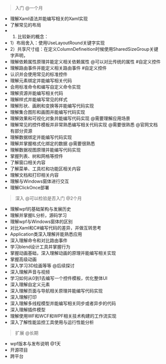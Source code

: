 ﻿> 入门 @一个月
- 理解Xaml语法并能编写相关的Xaml实现
- 了解常见的布局
- 1. 比较新的概念：
- ​1）布局舍入：使用UseLayoutRound关键字实现
- 2）共享尺寸组：在定义ColumnDefineition时候使用SharedSizeGroup关键字声明，​
- 理解依赖属性原理并能定义相关依赖属性 @可以对比传统的属性 #自定义控件
- 理解路由事件并能定义相关路由事件 #自定义控件
- 认识并会使用常见的标准控件
- 理解元素绑定并能编写相关代码
- 会用标准命令和编写自定义命令实现
- 理解资源并能编写相关代码
- 理解样式并能编写常见的样式
- 理解形状、画刷和变换等并能编写代码实现
- 理解集合图形和画图并能编写代码实现
- 理解效果和可视化对象并能编写代码实现 @需要理解应用场景
- 理解常见的控件模板并非常熟悉编写相关代码实现 @需要很熟悉 @官网文档有部分资源
- 理解数据绑定并能编写代码实现
- 理解并掌握格式化绑定的数据 @需要很熟悉
- 理解数据视图原理并能编写代码实现
- 掌握列表、树和网格等控件
- 了解窗口相关内容
- 了解菜单、工具栏和功能区相关内容
- 理解文档和打印相关内容
- 理解与Windows窗体进行交互
- 理解ClickOnce部署
> 深入 @可以检验是否入门 @2个月
- 理解wpf的基础架构与发展历史
- 理解并掌握IL分析，源码学习
- 理解wpf与Windows窗体的区别
- 对比Xaml和C#编写代码的差异，并做互转思考
- Application类深入理解并能熟悉应用
- 深入理解命令和对比路由事件
- 学习blend设计工具并掌握行为
- 掌握动画基础，深入理解动画的原理并能编写相关实现
- 掌握高级动画
- 深入学习3D绘画等等 @后续探讨
- 深入理解声音与视频
- 学习如何从0到1去编写一个控件模板，优化整体UI
- 深入理解自定义元素
- 深入理解页面与导航相关原理并能编写代码实现
- 深入理解打印
- 深入理解多线程模型并能编写相关同步或者异步的代码
- 深入理解插件模型
- 理解使用WF和WCF和WPF相关技术构建的工作流实现
- 深入了解性能监控工具使用与运行性能分析
> 扩展 @长期
- wpf版本与发布说明 @1天
- 开源项目
- 跨平台